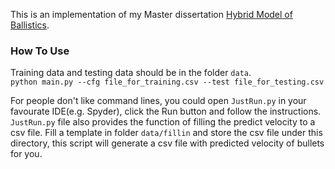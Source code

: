 This is an implementation of my Master dissertation [Hybrid Model of Ballistics](https://haolinwang2001.github.io/files/HybridModelOfBallistics.pdf).  
### **How To Use**  
Training data and testing data should be in the folder `data`.  
`python main.py --cfg file_for_training.csv --test file_for_testing.csv`  
  
For people don't like command lines, you could open `JustRun.py` in your favourate IDE(e.g. Spyder), click the Run button and follow the instructions.   
`JustRun.py` file also provides the function of filling the predict velocity to a csv file. Fill a template in folder `data/fillin` and store the csv file under this directory, this script will generate a csv file with predicted velocity of bullets for you. 
